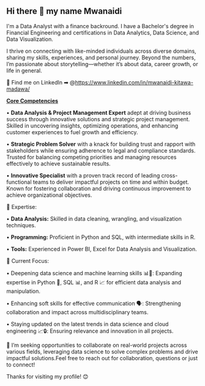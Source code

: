 ## Hi there 👋 my name Mwanaidi

I'm a Data Analyst with a finance backround. I have a Bachelor's degree in Financial Engineering and certifications in Data Analytics, Data Science, and Data Visualization.  

I thrive on connecting with like-minded individuals across diverse domains, sharing my skills, experiences, and personal journey. Beyond the numbers, I’m passionate about storytelling—whether it’s about data, career growth, or life in general.  

🏢 Find me on LinkedIn ➡︎ @https://www.linkedin.com/in/mwanaidi-kitawa-madawa/

<ins>**Core Competencies** <ins>

•	**Data Analysis & Project Management Expert** adept at driving business success through innovative solutions and strategic project management. Skilled in uncovering insights, optimizing operations, and enhancing customer experiences to fuel growth and efficiency.

•	**Strategic Problem Solver** with a knack for building trust and rapport with stakeholders while ensuring adherence to legal and compliance standards. Trusted for balancing competing priorities and managing resources effectively to achieve sustainable results.

•	**Innovative Specialist** with a proven track record of leading cross-functional teams to deliver impactful projects on time and within budget. Known for fostering collaboration and driving continuous improvement to achieve organizational objectives.

💼 Expertise:

•	**Data Analysis:** Skilled in data cleaning, wrangling, and visualization techniques.

•	**Programming:** Proficient in Python and SQL, with intermediate skills in R.

•	**Tools:** Experienced in Power BI, Excel for Data Analysis and Visualization.

🎯 Current Focus:

•	Deepening data science and machine learning skills 📊🤖: Expanding expertise in Python 🐍, SQL 📊, and R 📈 for efficient data analysis and manipulation.

•	Enhancing soft skills for effective communication 🗣️: Strengthening collaboration and impact across multidisciplinary teams.

•	Staying updated on the latest trends in data science and cloud engineering 📈🔒: Ensuring relevance and innovation in all projects.

👯 I’m seeking opportunities to collaborate on real-world projects across various fields, leveraging data science to solve complex problems and drive impactful solutions.Feel free to reach out for collaboration, questions or just to connect!

Thanks for visiting my profile! 😊


